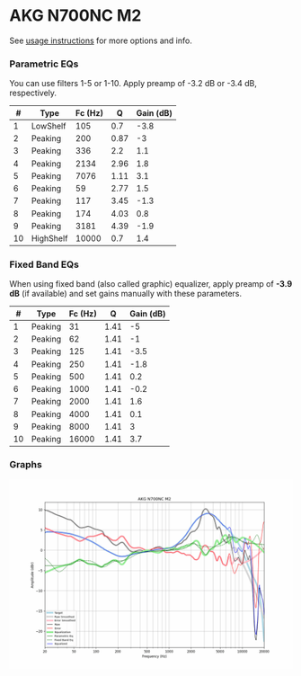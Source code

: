 # AKG N700NC M2
See [usage instructions](https://github.com/jaakkopasanen/AutoEq#usage) for more options and info.

### Parametric EQs
You can use filters 1-5 or 1-10. Apply preamp of -3.2 dB or -3.4 dB, respectively.

|   # | Type      |   Fc (Hz) |    Q |   Gain (dB) |
|-----|-----------|-----------|------|-------------|
|   1 | LowShelf  |       105 | 0.7  |        -3.8 |
|   2 | Peaking   |       200 | 0.87 |        -3   |
|   3 | Peaking   |       336 | 2.2  |         1.1 |
|   4 | Peaking   |      2134 | 2.96 |         1.8 |
|   5 | Peaking   |      7076 | 1.11 |         3.1 |
|   6 | Peaking   |        59 | 2.77 |         1.5 |
|   7 | Peaking   |       117 | 3.45 |        -1.3 |
|   8 | Peaking   |       174 | 4.03 |         0.8 |
|   9 | Peaking   |      3181 | 4.39 |        -1.9 |
|  10 | HighShelf |     10000 | 0.7  |         1.4 |

### Fixed Band EQs
When using fixed band (also called graphic) equalizer, apply preamp of **-3.9 dB** (if available) and set gains manually with these parameters.

|   # | Type    |   Fc (Hz) |    Q |   Gain (dB) |
|-----|---------|-----------|------|-------------|
|   1 | Peaking |        31 | 1.41 |        -5   |
|   2 | Peaking |        62 | 1.41 |        -1   |
|   3 | Peaking |       125 | 1.41 |        -3.5 |
|   4 | Peaking |       250 | 1.41 |        -1.8 |
|   5 | Peaking |       500 | 1.41 |         0.2 |
|   6 | Peaking |      1000 | 1.41 |        -0.2 |
|   7 | Peaking |      2000 | 1.41 |         1.6 |
|   8 | Peaking |      4000 | 1.41 |         0.1 |
|   9 | Peaking |      8000 | 1.41 |         3   |
|  10 | Peaking |     16000 | 1.41 |         3.7 |

### Graphs
![](./AKG%20N700NC%20M2.png)
